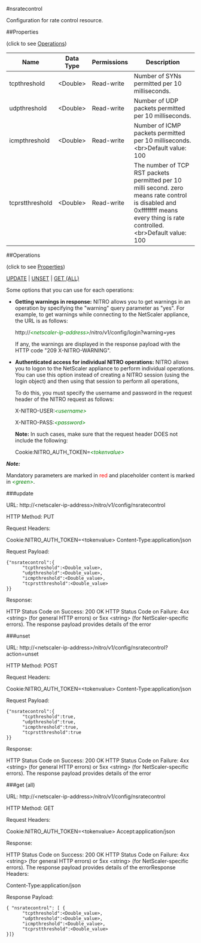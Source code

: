 #nsratecontrol

Configuration for rate control resource.


##Properties 
<span>(click to see [Operations](#operations))</span>


<table><thead><tr><th>Name</th><th> Data Type</th><th> Permissions</th><th>Description</th></tr></thead><tbody><tr><td>tcpthreshold</td><td>&lt;Double></td><td>Read-write</td><td>Number of SYNs permitted per 10 milliseconds.</td><tr><tr><td>udpthreshold</td><td>&lt;Double></td><td>Read-write</td><td>Number of UDP packets permitted per 10 milliseconds.</td><tr><tr><td>icmpthreshold</td><td>&lt;Double></td><td>Read-write</td><td>Number of ICMP packets permitted per 10 milliseconds.&lt;br>Default value: 100</td><tr><tr><td>tcprstthreshold</td><td>&lt;Double></td><td>Read-write</td><td>The number of TCP RST packets permitted per 10 milli second. zero means rate control is disabled and 0xffffffff means every thing is rate controlled.&lt;br>Default value: 100</td><tr></tbody></table>
##Operations 
<span>(click to see [Properties](#properties))</span>


[UPDATE](#update) | [UNSET](#unset) | [GET (ALL)](#get-(all))


Some options that you can use for each operations:
<ul><li><p><b>Getting warnings in response:</b> NITRO allows you to get warnings in an operation by specifying the "warning" query parameter as "yes". For example, to get warnings while connecting to the NetScaler appliance, the URL is as follows:</p><p>http://<span style="color:green;font-style:italic;">&lt;netscaler-ip-address&gt;</span>/nitro/v1/config/login?warning=yes</p><p>If any, the warnings are displayed in the response payload with the HTTP code "209 X-NITRO-WARNING".</p></li><li><p><b>Authenticated access for individual NITRO operations:</b> NITRO allows you to logon to the NetScaler appliance to perform individual operations. You can use this option instead of creating a NITRO session (using the login object) and then using that session to perform all operations,</p><p>To do this, you must specify the username and password in the request header of the NITRO request as follows:</p><p>X-NITRO-USER:<span style="color:green;font-style:italic;">&lt;username&gt;</span></p><p>X-NITRO-PASS:<span style="color:green;font-style:italic;">&lt;password&gt;</span></p><p><b>Note:</b> In such cases, make sure that the request header DOES not include the following:</p><p>Cookie:NITRO_AUTH_TOKEN=<span style="color:green;font-style:italic;">&lt;tokenvalue&gt;</span></p></li></ul>



***Note:*** 
Mandatory parameters are marked in <span style="color:#FF0000;">red</span> and placeholder content is marked in <span style="color:green;font-style:italic">&lt;green&gt;</span>.

###update



URL: http://&lt;netscaler-ip-address&gt;/nitro/v1/config/nsratecontrol
HTTP Method: PUT
Request Headers:

Cookie:NITRO_AUTH_TOKEN=&lt;tokenvalue&gt;Content-Type:application/json

Request Payload: ```{"nsratecontrol":{      "tcpthreshold":<Double_value>,      "udpthreshold":<Double_value>,      "icmpthreshold":<Double_value>,      "tcprstthreshold":<Double_value>}}```
Response:
HTTP Status Code on Success: 200 OKHTTP Status Code on Failure: 4xx &lt;string&gt; (for general HTTP errors) or 5xx &lt;string&gt; (for NetScaler-specific errors). The response payload provides details of the error


###unset



URL: http://&lt;netscaler-ip-address&gt;/nitro/v1/config/nsratecontrol?action=unset
HTTP Method: POST
Request Headers:

Cookie:NITRO_AUTH_TOKEN=&lt;tokenvalue&gt;Content-Type:application/json

Request Payload: ```{"nsratecontrol":{      "tcpthreshold":true,      "udpthreshold":true,      "icmpthreshold":true,      "tcprstthreshold":true}}```
Response:
HTTP Status Code on Success: 200 OKHTTP Status Code on Failure: 4xx &lt;string&gt; (for general HTTP errors) or 5xx &lt;string&gt; (for NetScaler-specific errors). The response payload provides details of the error


###get (all)



URL: http://&lt;netscaler-ip-address&gt;/nitro/v1/config/nsratecontrol
HTTP Method: GET
Request Headers:

Cookie:NITRO_AUTH_TOKEN=&lt;tokenvalue&gt;Accept:application/json

Response:
HTTP Status Code on Success: 200 OKHTTP Status Code on Failure: 4xx &lt;string&gt; (for general HTTP errors) or 5xx &lt;string&gt; (for NetScaler-specific errors). The response payload provides details of the errorResponse Headers:

Content-Type:application/json

Response Payload: ```{ "nsratecontrol": [ {      "tcpthreshold":<Double_value>,      "udpthreshold":<Double_value>,      "icmpthreshold":<Double_value>,      "tcprstthreshold":<Double_value>}]}```



